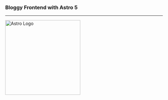 ### Bloggy Frontend with Astro 5
---
<img src="https://astro.build/assets/press/astro-icon-light-gradient.svg"  height="240" alt="Astro Logo" /> 
